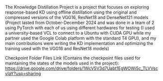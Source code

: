 The Knowledge Distillation Project is a project that focuses on exploring response-based KD using offline distillation using the original
and compressed versions of the VGG16, ResNet18 and DenseNet121 models (Project lasted from October-December 2024 and was done in a team of 2 using PyTorch with each of us using different hardwares for testing {I used a university-based VCL to connect to a Ubuntu with CUDA GPU while my partner used the Google Colab platform with the standard T4 GPU}, and my main contributions were writing the KD implementation and optimizing the training used with the 
VGG16 and ResNet18 models)

Checkpoint Folder Files Link (Contains the checkpoint files used for maintaining the states of the models used in the project):
https://drive.google.com/drive/folders/1WcV5V3d7Uabt1EgWOWi5c_TLVVscvIaY?usp=sharing
